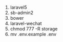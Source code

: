 1. laravel5
2. sb-admin2
3. bower
4. laravel-wechat
5. chmod 777 -R storage
6. mv .env.example .env

